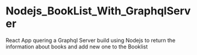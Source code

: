 # Nodejs_BookList_With_GraphqlServer

React App quering a Graphql Server build using Nodejs to return the information about books and add new one to the Booklist

